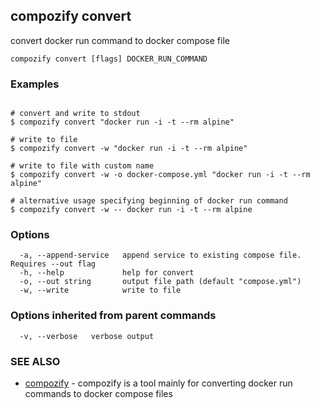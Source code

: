 ## compozify convert

convert docker run command to docker compose file

```
compozify convert [flags] DOCKER_RUN_COMMAND
```

### Examples

```

# convert and write to stdout
$ compozify convert "docker run -i -t --rm alpine"

# write to file
$ compozify convert -w "docker run -i -t --rm alpine"

# write to file with custom name
$ compozify convert -w -o docker-compose.yml "docker run -i -t --rm alpine"

# alternative usage specifying beginning of docker run command
$ compozify convert -w -- docker run -i -t --rm alpine

```

### Options

```
  -a, --append-service   append service to existing compose file. Requires --out flag
  -h, --help             help for convert
  -o, --out string       output file path (default "compose.yml")
  -w, --write            write to file
```

### Options inherited from parent commands

```
  -v, --verbose   verbose output
```

### SEE ALSO

* [compozify](compozify.md)	 - compozify is a tool mainly for converting docker run commands to docker compose files

